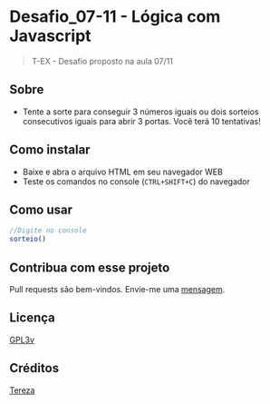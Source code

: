 # Desafio_07-11 - Lógica com Javascript
>T-EX - Desafio proposto na aula 07/11

## Sobre
- Tente a sorte para conseguir 3 números iguais ou dois sorteios consecutivos iguais para abrir 3 portas. Você terá 10 tentativas!

## Como instalar
- Baixe e abra o arquivo HTML em seu navegador WEB
- Teste os comandos no console (`CTRL+SHIFT+C`) do navegador
## Como usar
```javascript
//Digite no console
sorteio()
```
## Contribua com esse projeto
Pull requests são bem-vindos. Envie-me uma [mensagem](https://github.com/Tetezw/Desafio_07-11/issues). 

## Licença 
[GPL3v](https://choosealicense.com/licenses/gpl-3.0/)

## Créditos
[Tereza](https://github.com/Tetezw/Desafio_07-11)